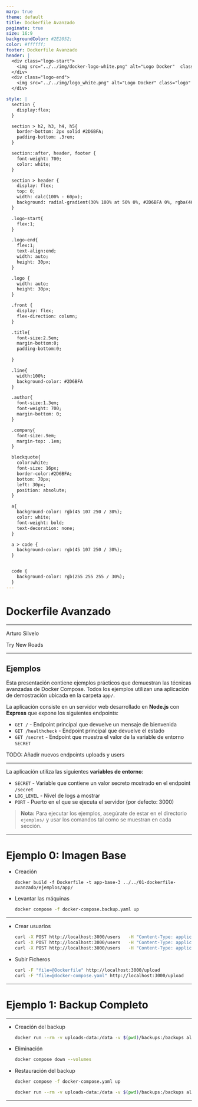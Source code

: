 ```yaml
---
marp: true
theme: default
title: Dockerfile Avanzado
paginate: true
size: 16:9
backgroundColor: #2E2052;
color: #ffffff;
footer: Dockerfile Avanzado
header: |
  <div class="logo-start">
    <img src="../../img/docker-logo-white.png" alt="Logo Docker"  class="logo"/>
  </div>
  <div class="logo-end">
    <img src="../../img/logo_white.png" alt="Logo Docker" class="logo" />
  </div>

style: |
  section {
    display:flex;
  }

  section > h2, h3, h4, h5{
    border-bottom: 2px solid #2D6BFA;
    padding-bottom: .3rem;
  }

  section::after, header, footer {
    font-weight: 700;
    color: white;
  }

  section > header {
    display: flex;
    top: 0;
    width: calc(100% - 60px);
    background: radial-gradient(30% 100% at 50% 0%, #2D6BFA 0%, rgba(46, 32, 82, 0.00) 100%);
  }

  .logo-start{
    flex:1;
  }

  .logo-end{
    flex:1;
    text-align:end;
    width: auto;
    height: 30px;
  }

  .logo {
    width: auto;
    height: 30px;
  }

  .front {
    display: flex;
    flex-direction: column;
  }

  .title{
    font-size:2.5em;
    margin-bottom:0;
    padding-bottom:0;
    
  }

  .line{
    width:100%;
    background-color: #2D6BFA
  }

  .author{
    font-size:1.3em;
    font-weight: 700;
    margin-bottom: 0;
  }

  .company{
    font-size:.9em;
    margin-top: .1em;
  }

  blockquote{
    color:white;
    font-size: 16px;
    border-color:#2D6BFA;
    bottom: 70px;
    left: 30px;
    position: absolute;
  }

  a{
    background-color: rgb(45 107 250 / 30%);
    color: white;
    font-weight: bold;
    text-decoration: none;
  }

  a > code {
    background-color: rgb(45 107 250 / 30%);
  }


  code {
    background-color: rgb(255 255 255 / 30%);
  }
---
```


  <!-- _paginate: skip -->

  <div class="front">
    <h1 class="title"> Dockerfile Avanzado </h1>
    <hr class="line"/>
    <p class="author">Arturo Silvelo</p>
    <p class="company">Try New Roads</p>
  </div>

---

## Ejemplos

Esta presentación contiene ejemplos prácticos que demuestran las técnicas avanzadas de Docker Compose. Todos los ejemplos utilizan una aplicación de demostración ubicada en la carpeta `app/`.

La aplicación consiste en un servidor web desarrollado en **Node.js** con **Express** que expone los siguientes endpoints:

- `GET /` - Endpoint principal que devuelve un mensaje de bienvenida
- `GET /healthcheck` - Endpoint principal que devuelve el estado
- `GET /secret` - Endpoint que muestra el valor de la variable de entorno `SECRET`

TODO: Añadir nuevos endpoints uploads y users

---

La aplicación utiliza las siguientes **variables de entorno**:

- `SECRET` - Variable que contiene un valor secreto mostrado en el endpoint `/secret`
- `LOG_LEVEL` - Nivel de logs a mostrar
- `PORT` - Puerto en el que se ejecuta el servidor (por defecto: 3000)

> **Nota:** Para ejecutar los ejemplos, asegúrate de estar en el directorio `ejemplos/` y usar los comandos tal como se muestran en cada sección.

---

# Ejemplo 0: Imagen Base

- Creación

  ```
  docker build -f Dockerfile -t app-base-3 ../../01-dockerfile-avanzado/ejemplos/app/
  ```

- Levantar las máquinas

  ```bash
  docker compose -f docker-compose.backup.yaml up
  ```

---

- Crear usuarios

  ```bash
  curl -X POST http://localhost:3000/users   -H "Content-Type: application/json"   -d '{"name":"Ana García","email":"ana@example.com"}'
  curl -X POST http://localhost:3000/users   -H "Content-Type: application/json"   -d '{"name":"Marta López","email":"marta.lopez@correo.org"}'
  curl -X POST http://localhost:3000/users   -H "Content-Type: application/json"   -d '{"name":"Luis Pérez","email":"luisperez@email.com"}'
  ```

- Subir Ficheros

  ```bash
  curl -F "file=@Dockerfile" http://localhost:3000/upload
  curl -F "file=@docker-compose.yaml" http://localhost:3000/upload
  ```

---

# Ejemplo 1: Backup Completo

---

- Creación del backup

  ```bash
  docker run --rm -v uploads-data:/data -v $(pwd)/backups:/backups alpine tar czvf /backups/uploads-backup-$(date +%Y%m%d-%H%M%S).tar.gz -C /data .
  ```

- Eliminación

  ```bash
  docker compose down --volumes
  ```

- Restauración del backup

  ```bash
  docker compose -f docker-compose.yaml up

  docker run --rm -v uploads-data:/data -v $(pwd)/backups:/backups alpine sh -c "tar xzvf /backups/uploads-backup-xxxx-xxx.tar -C /data"

  ```

---
